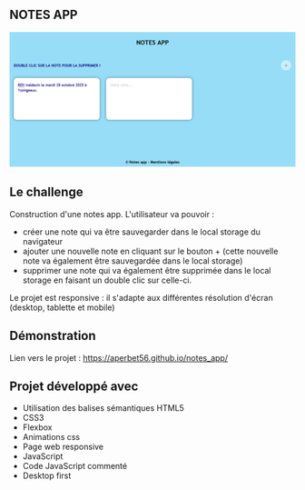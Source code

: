 ## NOTES APP

![Design preview for the project](./img/preview.png)

## Le challenge

Construction d'une notes app. L'utilisateur va pouvoir :

- créer une note qui va être sauvegarder dans le local storage du navigateur
- ajouter une nouvelle note en cliquant sur le bouton + (cette nouvelle note va également être sauvegardée dans le local storage)
- supprimer une note qui va également être supprimée dans le local storage en faisant un double clic sur celle-ci.

Le projet est responsive : il s'adapte aux différentes résolution d'écran (desktop, tablette et mobile)

## Démonstration

Lien vers le projet : https://aperbet56.github.io/notes_app/

## Projet développé avec

- Utilisation des balises sémantiques HTML5
- CSS3
- Flexbox
- Animations css
- Page web responsive
- JavaScript
- Code JavaScript commenté
- Desktop first
